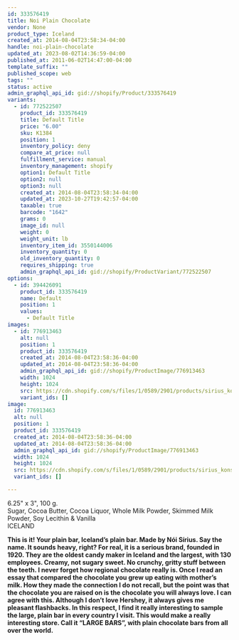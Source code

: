 ```yaml
---
id: 333576419
title: Noi Plain Chocolate
vendor: None
product_type: Iceland
created_at: 2014-08-04T23:58:34-04:00
handle: noi-plain-chocolate
updated_at: 2023-08-02T14:36:59-04:00
published_at: 2011-06-02T14:47:00-04:00
template_suffix: ""
published_scope: web
tags: ""
status: active
admin_graphql_api_id: gid://shopify/Product/333576419
variants:
  - id: 772522507
    product_id: 333576419
    title: Default Title
    price: "6.00"
    sku: K1384
    position: 1
    inventory_policy: deny
    compare_at_price: null
    fulfillment_service: manual
    inventory_management: shopify
    option1: Default Title
    option2: null
    option3: null
    created_at: 2014-08-04T23:58:34-04:00
    updated_at: 2023-10-27T19:42:57-04:00
    taxable: true
    barcode: "1642"
    grams: 0
    image_id: null
    weight: 0
    weight_unit: lb
    inventory_item_id: 3550144006
    inventory_quantity: 0
    old_inventory_quantity: 0
    requires_shipping: true
    admin_graphql_api_id: gid://shopify/ProductVariant/772522507
options:
  - id: 394426091
    product_id: 333576419
    name: Default
    position: 1
    values:
      - Default Title
images:
  - id: 776913463
    alt: null
    position: 1
    product_id: 333576419
    created_at: 2014-08-04T23:58:36-04:00
    updated_at: 2014-08-04T23:58:36-04:00
    admin_graphql_api_id: gid://shopify/ProductImage/776913463
    width: 1024
    height: 1024
    src: https://cdn.shopify.com/s/files/1/0589/2901/products/sirius_konsum.jpeg?v=1407211116
    variant_ids: []
image:
  id: 776913463
  alt: null
  position: 1
  product_id: 333576419
  created_at: 2014-08-04T23:58:36-04:00
  updated_at: 2014-08-04T23:58:36-04:00
  admin_graphql_api_id: gid://shopify/ProductImage/776913463
  width: 1024
  height: 1024
  src: https://cdn.shopify.com/s/files/1/0589/2901/products/sirius_konsum.jpeg?v=1407211116
  variant_ids: []

---
```


6.25" x 3", 100 g.  
Sugar, Cocoa Butter, Cocoa Liquor, Whole Milk Powder, Skimmed Milk Powder, Soy Lecithin & Vanilla  
ICELAND

**This is it! Your plain bar, Iceland’s plain bar. Made by Nói Sírius. Say the name. It sounds heavy, right? For real, it is a serious brand, founded in 1920. They are the oldest candy maker in Iceland and the largest, with 130 employees. Creamy, not sugary sweet. No crunchy, gritty stuff between the teeth. I never forget how regional chocolate really is. Once I read an essay that compared the chocolate you grew up eating with mother’s milk. How they made the connection I do not recall, but the point was that the chocolate you are raised on is the chocolate you will always love. I can agree with this. Although I don’t love Hershey, it always gives me pleasant flashbacks. In this respect, I find it really interesting to sample the large, plain bar in every country I visit. This would make a really interesting store. Call it “LARGE BARS”, with plain chocolate bars from all over the world.**